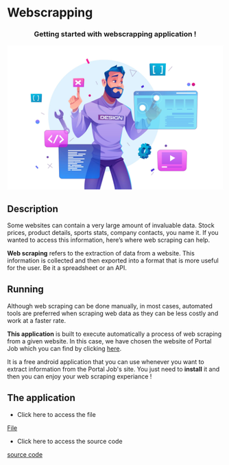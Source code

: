 # Webscrapping

<div align="center">
  <h3 align="center">Getting started with webscrapping application !</h3>
</div>

![Web scrapping](./webs.jfif)

## Description

Some websites can contain a very large amount of invaluable data. Stock prices, product details, sports stats, company contacts, you name it.
If you wanted to access this information, here’s where web scraping can help.

<b>Web scraping</b> refers to the extraction of data from a website. This information is collected and then exported into a format that is more useful for the user. Be it a spreadsheet or an API.

## Running

Although web scraping can be done manually, in most cases, automated tools are preferred when scraping web data as they can be less costly and work at a faster rate.

<b>This application</b> is built to execute automatically a process of web scraping from a given website. In this case, we have chosen the website of Portal Job which you can find by clicking <a href="https://www.portaljob-madagascar.com/">here</a>.

It is a free android application that you can use whenever you want to extract information from the Portal Job's site. You just need to <b>install</b> it and then you can enjoy your web scraping experiance !

## The application 

* Click here to access the file

<a href="#">File</a>

* Click here to access the source code

<a href="#">source code</a>
